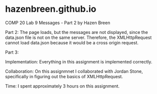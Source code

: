 # hazenbreen.github.io
COMP 20 Lab 9
Messages - Part 2
by Hazen Breen

Part 2:
The page loads, but the messages are not displayed, since the data.json file is not on the same server.
Therefore, the XMLHttpRequest cannot load data.json because it would be a cross origin request.

Part 3:


Implementation:
Everything in this assignment is implemented correctly.


Collaboration:
On this assignmnet I collaborated with Jordan Stone, specifically in figuring out the basics of XMLHttpRequest.

Time:
I spent approximately 3 hours on this assignment.